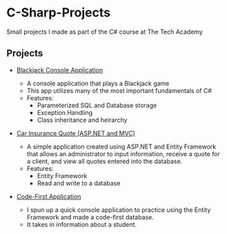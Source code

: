 # C-Sharp-Projects

Small projects I made as part of the C# course at The Tech Academy

## Projects
- [Blackjack Console Application](https://github.com/srnovak13/C-Sharp-Projects/tree/main/TwentyOne)
    - A console application that plays a Blackjack game
    - This app utilizes many of the most important fundamentals of C# 
    - Features:
        - Parameterized SQL and Database storage
        - Exception Handling
        - Class inheritance and heirarchy

- [Car Insurance Quote (ASP.NET and MVC)](https://github.com/srnovak13/C-Sharp-Projects/tree/main/CarInsurance)
    - A simple application created using ASP.NET and Entity Framework that allows an administrator to input information, receive a quote for a client, and view all quotes entered into the database. 
    - Features:
        - Entity Framework
        - Read and write to a database

- [Code-First Application](https://github.com/srnovak13/C-Sharp-Projects/tree/main/CodeFirstApp)
    - I spun up a quick console application to practice using the Entity Framework and made a code-first database.
    - It takes in information about a student.
